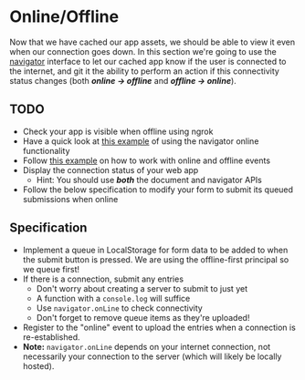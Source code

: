 # Online/Offline
Now that we have cached our app assets, we should be able to view it even when our connection goes down.
In this section we're going to use the [navigator](https://developer.mozilla.org/en-US/docs/Web/API/Navigator) interface to let our cached app know if the user is connected to the internet, and git it the ability to perform an action if this connectivity status changes (both _**online -> offline**_ and _**offline -> online**_).

## TODO
* Check your app is visible when offline using ngrok
* Have a quick look at [this example](https://developer.mozilla.org/en-US/docs/Web/API/NavigatorOnLine/onLine) of using the navigator online functionality
* Follow [this example](https://developer.mozilla.org/en/docs/Online_and_offline_events) on how to work with online and offline events
* Display the connection status of your web app
    * Hint: You should use **_both_** the document and navigator APIs
* Follow the below specification to modify your form to submit its queued submissions when online
    
## Specification
- Implement a queue in LocalStorage for form data to be added to when the submit button is pressed. We are using the offline-first principal so we queue first!
- If there is a connection, submit any entries
    * Don't worry about creating a server to submit to just yet
    * A function with a `console.log` will suffice
    * Use `navigator.onLine` to check connectivity
    * Don't forget to remove queue items as they're uploaded!
- Register to the "online" event to upload the entries when a connection is re-established.
- **Note:** `navigator.onLine` depends on your internet connection, not necessarily your connection to the server (which will likely be locally hosted).
